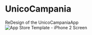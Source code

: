 # UnicoCampania

ReDesign of the UnicoCampaniaApp
![App Store Template - iPhone 2 Screen](https://user-images.githubusercontent.com/81416309/164974685-e8fe1992-627a-4b5f-9249-c7466b7804fe.png)
